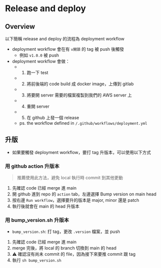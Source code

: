 # Release and deploy

## Overview
以下簡稱 release and deploy 的流程為 deployment workflow

- deployment workflow 會在有 `v開頭` 的 tag 被 push 後觸發
    - 例如 `v1.0.0` 被 push
- deployment workflow 會做：
    - 1. 跑一下 test
    - 2. 將前後端的 code build 成 docker image，上傳到 gitlab
    - 3. 將要開 server 需要的檔案複製到我們的 AWS server 上
    - 4. 重開 server
    - 5. 在 github 上發一個 release
    - ps. the workflow defined in `/.github/workflows/deployment.yml`


## 升版
- 如果要觸發 deployment workflow，要打 tag 升版本，可以使用以下方式

### 用 github action 升版本
> 推薦使用此方法，避免 local 執行時 commit 到其他更動

1. 先確認 code 已經 merge 進 main
2. 開 github 進到 repo 的 `action` tab，左邊選擇 Bump version on main head
3. 按右邊 `Run workflow`，選擇要升的版本是 major, minor 還是 patch
3. 執行後就會在 main 的 head 升版本

### 用 bump_version.sh 升版本
- `bump_version.sh`: 打 tag，更改 `.version` 檔案，並 push

1. 先確認 code 已經 merge 進 main
2. merge 完後，將 local 的 branch 切換到 main 的 head
3. :warning: 確認沒有尚未 commit 的 file，因為接下來要推 commit 跟 tag
4. 執行 `sh bump_version.sh`


